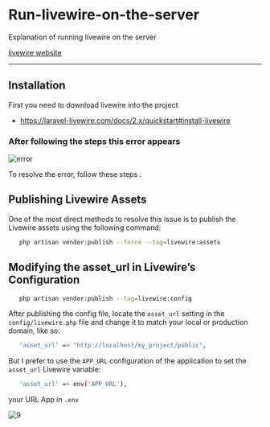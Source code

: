 # Run-livewire-on-the-server
Explanation of running livewire on the server

[livewire website](https://laravel-livewire.com/)

-----------


## Installation

First you need to download livewire into the project

 - https://laravel-livewire.com/docs/2.x/quickstart#install-livewire
    
### After following the steps this error appears

![error](https://github.com/o0t/Run-livewire-on-the-server/assets/94997828/8d4a7d36-4756-4b2b-92d9-d495604343b3)


To resolve the error, follow these steps :

## Publishing Livewire Assets

One of the most direct methods to resolve this issue is to publish the Livewire assets using the following command:

```bash
   php artisan vendor:publish --force --tag=livewire:assets
```

## Modifying the asset_url in Livewire’s Configuration

```bash
   php artisan vendor:publish --tag=livewire:config
```

After publishing the config file, locate the `asset_url` setting in the `config/livewire.php` file and change it to match your local or production domain, like so:

```bash
   'asset_url' => "http://localhost/my_project/public",
```

But I prefer to use the `APP_URL` configuration of the application to set the `asset_url` Livewire variable:


```bash
   'asset_url' => env('APP_URL'),
```

your URL App in `.env`

![9](https://github.com/o0t/Run-livewire-on-the-server/assets/94997828/710253f1-20bd-4321-b717-e4775ea5dd52)







